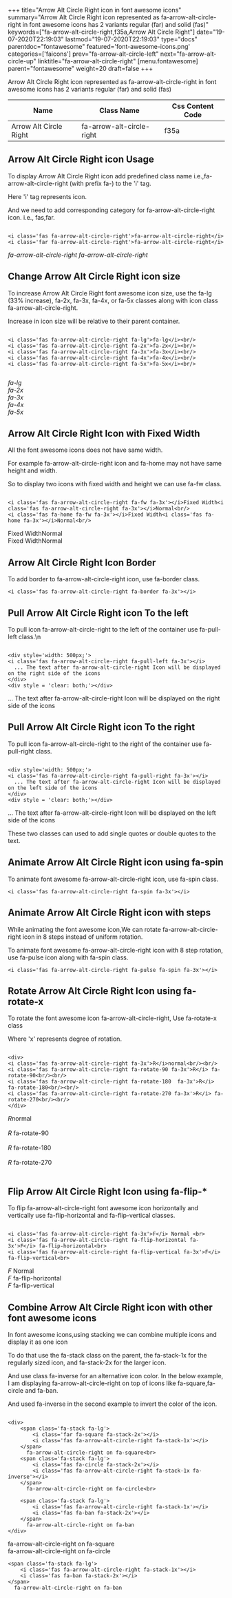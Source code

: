 +++
title="Arrow Alt Circle Right icon in font awesome icons"
summary="Arrow Alt Circle Right icon represented as fa-arrow-alt-circle-right in font awesome icons has 2 variants regular (far) and solid (fas)"
keywords=["fa-arrow-alt-circle-right,f35a,Arrow Alt Circle Right"]
date="19-07-2020T22:19:03"
lastmod="19-07-2020T22:19:03"
type="docs"
parentdoc="fontawesome"
featured='font-awesome-icons.png'
categories=['faicons']
prev="fa-arrow-alt-circle-left"
next="fa-arrow-alt-circle-up"
linktitle="fa-arrow-alt-circle-right"
[menu.fontawesome]
parent="fontawesome"
weight=20
draft=false
+++


Arrow Alt Circle Right icon represented as fa-arrow-alt-circle-right in font awesome icons has 2 variants regular (far) and solid (fas)

<div class='table-responsive'><table class='table'><thead><tr><th>Name</th><th>Class Name</th><th>Css Content Code</th></tr></thead><tbody><tr><td>Arrow Alt Circle Right</td><td>fa-arrow-alt-circle-right</td><td>f35a</td></tr></tbody></table></div>



## Arrow Alt Circle Right icon Usage

To display Arrow Alt Circle Right icon add predefined class name i.e.,fa-arrow-alt-circle-right (with prefix fa-) to the 'i' tag.

Here 'i' tag represents icon.

And we need to add corresponding category for fa-arrow-alt-circle-right icon. i.e., fas,far.


```

<i class='fas fa-arrow-alt-circle-right'>fa-arrow-alt-circle-right</i>
<i class='far fa-arrow-alt-circle-right'>fa-arrow-alt-circle-right</i>
```

<i class='fas fa-arrow-alt-circle-right'>fa-arrow-alt-circle-right</i>
<i class='far fa-arrow-alt-circle-right'>fa-arrow-alt-circle-right</i>




## Change Arrow Alt Circle Right icon size
To increase Arrow Alt Circle Right font awesome icon size, use the fa-lg (33% increase), fa-2x, fa-3x, fa-4x, or fa-5x classes along with icon class fa-arrow-alt-circle-right.

Increase in icon size will be relative to their parent container. 

```

<i class='fas fa-arrow-alt-circle-right fa-lg'>fa-lg</i><br/>
<i class='fas fa-arrow-alt-circle-right fa-2x'>fa-2x</i><br/>
<i class='fas fa-arrow-alt-circle-right fa-3x'>fa-3x</i><br/>
<i class='fas fa-arrow-alt-circle-right fa-4x'>fa-4x</i><br/>
<i class='fas fa-arrow-alt-circle-right fa-5x'>fa-5x</i><br/>
            
```

<i class='fas fa-arrow-alt-circle-right fa-lg'>fa-lg</i><br/>
<i class='fas fa-arrow-alt-circle-right fa-2x'>fa-2x</i><br/>
<i class='fas fa-arrow-alt-circle-right fa-3x'>fa-3x</i><br/>
<i class='fas fa-arrow-alt-circle-right fa-4x'>fa-4x</i><br/>
<i class='fas fa-arrow-alt-circle-right fa-5x'>fa-5x</i><br/>
            



## Arrow Alt Circle Right Icon with Fixed Width 

All the font awesome icons does not have same width.

For example fa-arrow-alt-circle-right icon and fa-home may not have same height and width.

So to display two icons with fixed width and height we can use fa-fw class.


```

<i class='fas fa-arrow-alt-circle-right fa-fw fa-3x'></i>Fixed Width<i class='fas fa-arrow-alt-circle-right fa-3x'></i>Normal<br/>
<i class='fas fa-home fa-fw fa-3x'></i>Fixed Width<i class='fas fa-home fa-3x'></i>Normal<br/>
```

<i class='fas fa-arrow-alt-circle-right fa-fw fa-3x'></i>Fixed Width<i class='fas fa-arrow-alt-circle-right fa-3x'></i>Normal<br/>
<i class='fas fa-home fa-fw fa-3x'></i>Fixed Width<i class='fas fa-home fa-3x'></i>Normal<br/>



## Arrow Alt Circle Right Icon Border 

To add border to fa-arrow-alt-circle-right icon, use fa-border class.


```
<i class='fas fa-arrow-alt-circle-right fa-border fa-3x'></i>

```
<i class='fas fa-arrow-alt-circle-right fa-border fa-3x'></i>





## Pull Arrow Alt Circle Right icon To the left

To pull icon fa-arrow-alt-circle-right to the left of the container use fa-pull-left class.\n

```

<div style='width: 500px;'>
<i class='fas fa-arrow-alt-circle-right fa-pull-left fa-3x'></i>
  ... The text after fa-arrow-alt-circle-right Icon will be displayed on the right side of the icons
</div>
<div style = 'clear: both;'></div>
```

<div style='width: 500px;'>
<i class='fas fa-arrow-alt-circle-right fa-pull-left fa-3x'></i>
  ... The text after fa-arrow-alt-circle-right Icon will be displayed on the right side of the icons
</div>
<div style = 'clear: both;'></div>




## Pull Arrow Alt Circle Right icon To the right
To pull icon fa-arrow-alt-circle-right to the right of the container use fa-pull-right class.

```

<div style='width: 500px;'>
<i class='fas fa-arrow-alt-circle-right fa-pull-right fa-3x'></i>
  ... The text after fa-arrow-alt-circle-right Icon will be displayed on the left side of the icons
</div>
<div style = 'clear: both;'></div>
```

<div style='width: 500px;'>
<i class='fas fa-arrow-alt-circle-right fa-pull-right fa-3x'></i>
  ... The text after fa-arrow-alt-circle-right Icon will be displayed on the left side of the icons
</div>
<div style = 'clear: both;'></div>

These two classes can used to add single quotes or double quotes to the text.


## Animate Arrow Alt Circle Right icon using fa-spin
To animate font awesome fa-arrow-alt-circle-right icon, use fa-spin class.

```
<i class='fas fa-arrow-alt-circle-right fa-spin fa-3x'></i>
```
<i class='fas fa-arrow-alt-circle-right fa-spin fa-3x'></i>




## Animate Arrow Alt Circle Right icon with steps
While animating the font awesome icon,We can rotate fa-arrow-alt-circle-right icon in 8 steps instead of uniform rotation.

To animate font awesome fa-arrow-alt-circle-right icon with 8 step rotation, use fa-pulse icon along with fa-spin class.


```
<i class='fas fa-arrow-alt-circle-right fa-pulse fa-spin fa-3x'></i>

```
<i class='fas fa-arrow-alt-circle-right fa-pulse fa-spin fa-3x'></i>





## Rotate Arrow Alt Circle Right Icon using fa-rotate-x
To rotate the font awesome icon fa-arrow-alt-circle-right, Use fa-rotate-x class

Where 'x' represents degree of rotation.


```

<div>
<i class='fas fa-arrow-alt-circle-right fa-3x'>R</i>normal<br/><br/>
<i class='fas fa-arrow-alt-circle-right fa-rotate-90 fa-3x'>R</i> fa-rotate-90<br/><br/> 
<i class='fas fa-arrow-alt-circle-right fa-rotate-180  fa-3x'>R</i> fa-rotate-180<br/><br/> 
<i class='fas fa-arrow-alt-circle-right fa-rotate-270 fa-3x'>R</i> fa-rotate-270<br/><br/>
</div>
```

<div>
<i class='fas fa-arrow-alt-circle-right fa-3x'>R</i>normal<br/><br/>
<i class='fas fa-arrow-alt-circle-right fa-rotate-90 fa-3x'>R</i> fa-rotate-90<br/><br/> 
<i class='fas fa-arrow-alt-circle-right fa-rotate-180  fa-3x'>R</i> fa-rotate-180<br/><br/> 
<i class='fas fa-arrow-alt-circle-right fa-rotate-270 fa-3x'>R</i> fa-rotate-270<br/><br/>
</div>




## Flip Arrow Alt Circle Right Icon using fa-flip-*
To flip fa-arrow-alt-circle-right font awesome icon horizontally and vertically use fa-flip-horizontal and fa-flip-vertical classes. 

```

<i class='fas fa-arrow-alt-circle-right fa-3x'>F</i> Normal <br>
<i class='fas fa-arrow-alt-circle-right fa-flip-horizontal fa-3x'>F</i> fa-flip-horizontal<br>
<i class='fas fa-arrow-alt-circle-right fa-flip-vertical fa-3x'>F</i> fa-flip-vertical<br>
```

<i class='fas fa-arrow-alt-circle-right fa-3x'>F</i> Normal <br>
<i class='fas fa-arrow-alt-circle-right fa-flip-horizontal fa-3x'>F</i> fa-flip-horizontal<br>
<i class='fas fa-arrow-alt-circle-right fa-flip-vertical fa-3x'>F</i> fa-flip-vertical<br>




## Combine Arrow Alt Circle Right icon with other font awesome icons
In font awesome icons,using stacking we can combine multiple icons and display it as one icon 

To do that use the fa-stack class on the parent, the fa-stack-1x for the regularly sized icon, and fa-stack-2x for the larger icon.

And use class fa-inverse for an alternative icon color. 
In the below example, I am displaying fa-arrow-alt-circle-right on top of icons like fa-square,fa-circle and fa-ban.

And used fa-inverse in the second example to invert the color of the icon.

```

<div>
    <span class='fa-stack fa-lg'>
        <i class='far fa-square fa-stack-2x'></i>
        <i class='fas fa-arrow-alt-circle-right fa-stack-1x'></i>
    </span>
      fa-arrow-alt-circle-right on fa-square<br>
    <span class='fa-stack fa-lg'>
        <i class='fas fa-circle fa-stack-2x'></i>
        <i class='fas fa-arrow-alt-circle-right fa-stack-1x fa-inverse'></i>
    </span>
      fa-arrow-alt-circle-right on fa-circle<br>

    <span class='fa-stack fa-lg'>
        <i class='fas fa-arrow-alt-circle-right fa-stack-1x'></i>
        <i class='fas fa-ban fa-stack-2x'></i>
    </span>
      fa-arrow-alt-circle-right on fa-ban
</div>
```

<div>
    <span class='fa-stack fa-lg'>
        <i class='far fa-square fa-stack-2x'></i>
        <i class='fas fa-arrow-alt-circle-right fa-stack-1x'></i>
    </span>
      fa-arrow-alt-circle-right on fa-square<br>
    <span class='fa-stack fa-lg'>
        <i class='fas fa-circle fa-stack-2x'></i>
        <i class='fas fa-arrow-alt-circle-right fa-stack-1x fa-inverse'></i>
    </span>
      fa-arrow-alt-circle-right on fa-circle<br>

    <span class='fa-stack fa-lg'>
        <i class='fas fa-arrow-alt-circle-right fa-stack-1x'></i>
        <i class='fas fa-ban fa-stack-2x'></i>
    </span>
      fa-arrow-alt-circle-right on fa-ban
</div>






